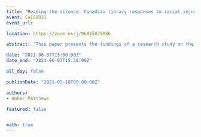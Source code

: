 ```yaml
---
title: "Reading the silence: Canadian library responses to racial injustice"
event: CAIS2021
event_url: 

location: https://zoom.us/j/96815079086

abstract: "This paper presents the findings of a research study on the statements issued by the Canadian library community in the wake of George Floyd’s death in May 2020. The study employed mixed-methods content analysis to (a) identify formal responses between May to August 2020; (b) analyze themes; and, (c) identify commitments for future accountability and research. Ninety-seven organizations were in the study and represent large public and academic libraries along with provincial, national, and professional associations. The results show that one third of the sampled Canadian library community formally responded with an organizational statement and fewer situated their organizations as contributors to systemic racism in Canadian society"

date: "2021-06-07T15:00:00Z"
date_end: "2021-06-07T15:30:00Z"

all_day: false

publishDate: "2021-05-18T00:00:00Z"

authors:
- Amber Matthews

featured: false


math: true
---
```

